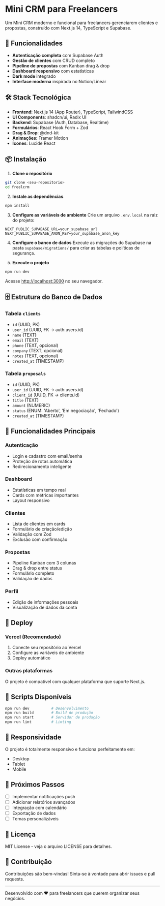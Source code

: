 # Mini CRM para Freelancers

Um Mini CRM moderno e funcional para freelancers gerenciarem clientes e propostas, construído com Next.js 14, TypeScript e Supabase.

## 🚀 Funcionalidades

- **Autenticação completa** com Supabase Auth
- **Gestão de clientes** com CRUD completo
- **Pipeline de propostas** com Kanban drag & drop
- **Dashboard responsivo** com estatísticas
- **Dark mode** integrado
- **Interface moderna** inspirada no Notion/Linear

## 🛠️ Stack Tecnológica

- **Frontend**: Next.js 14 (App Router), TypeScript, TailwindCSS
- **UI Components**: shadcn/ui, Radix UI
- **Backend**: Supabase (Auth, Database, Realtime)
- **Formulários**: React Hook Form + Zod
- **Drag & Drop**: @dnd-kit
- **Animações**: Framer Motion
- **Ícones**: Lucide React

## 📦 Instalação

1. **Clone o repositório**
```bash
git clone <seu-repositorio>
cd freelcrm
```

2. **Instale as dependências**
```bash
npm install
```

3. **Configure as variáveis de ambiente**
Crie um arquivo `.env.local` na raiz do projeto:
```env
NEXT_PUBLIC_SUPABASE_URL=your_supabase_url
NEXT_PUBLIC_SUPABASE_ANON_KEY=your_supabase_anon_key
```

4. **Configure o banco de dados**
Execute as migrações do Supabase na pasta `supabase/migrations/` para criar as tabelas e políticas de segurança.

5. **Execute o projeto**
```bash
npm run dev
```

Acesse [http://localhost:3000](http://localhost:3000) no seu navegador.

## 🗄️ Estrutura do Banco de Dados

### Tabela `clients`
- `id` (UUID, PK)
- `user_id` (UUID, FK → auth.users.id)
- `name` (TEXT)
- `email` (TEXT)
- `phone` (TEXT, opcional)
- `company` (TEXT, opcional)
- `notes` (TEXT, opcional)
- `created_at` (TIMESTAMP)

### Tabela `proposals`
- `id` (UUID, PK)
- `user_id` (UUID, FK → auth.users.id)
- `client_id` (UUID, FK → clients.id)
- `title` (TEXT)
- `amount` (NUMERIC)
- `status` (ENUM: 'Aberto', 'Em negociação', 'Fechado')
- `created_at` (TIMESTAMP)

## 🎨 Funcionalidades Principais

### Autenticação
- Login e cadastro com email/senha
- Proteção de rotas automática
- Redirecionamento inteligente

### Dashboard
- Estatísticas em tempo real
- Cards com métricas importantes
- Layout responsivo

### Clientes
- Lista de clientes em cards
- Formulário de criação/edição
- Validação com Zod
- Exclusão com confirmação

### Propostas
- Pipeline Kanban com 3 colunas
- Drag & drop entre status
- Formulário completo
- Validação de dados

### Perfil
- Edição de informações pessoais
- Visualização de dados da conta

## 🚀 Deploy

### Vercel (Recomendado)
1. Conecte seu repositório ao Vercel
2. Configure as variáveis de ambiente
3. Deploy automático

### Outras plataformas
O projeto é compatível com qualquer plataforma que suporte Next.js.

## 🔧 Scripts Disponíveis

```bash
npm run dev          # Desenvolvimento
npm run build        # Build de produção
npm run start        # Servidor de produção
npm run lint         # Linting
```

## 📱 Responsividade

O projeto é totalmente responsivo e funciona perfeitamente em:
- Desktop
- Tablet
- Mobile

## 🎯 Próximos Passos

- [ ] Implementar notificações push
- [ ] Adicionar relatórios avançados
- [ ] Integração com calendário
- [ ] Exportação de dados
- [ ] Temas personalizáveis

## 📄 Licença

MIT License - veja o arquivo LICENSE para detalhes.

## 🤝 Contribuição

Contribuições são bem-vindas! Sinta-se à vontade para abrir issues e pull requests.

---

Desenvolvido com ❤️ para freelancers que querem organizar seus negócios.